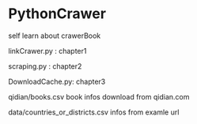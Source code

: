 # PythonCrawer
self learn about crawerBook

linkCrawer.py   : chapter1

scraping.py     : chapter2

DownloadCache.py: chapter3



qidian/books.csv
  book infos download from qidian.com



data/countries_or_districts.csv
  infos from examle url
